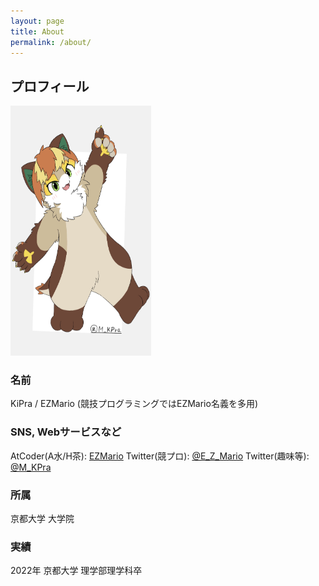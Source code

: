 ```yaml
---
layout: page
title: About
permalink: /about/
---
```


## プロフィール
<img src="GAQzljZakAAZ2ID.jpg" width="225" height=400px >

### 名前
KiPra / EZMario
(競技プログラミングではEZMario名義を多用)

### SNS, Webサービスなど
AtCoder(A水/H茶): [EZMario](https://atcoder.jp/users/EZMario)
Twitter(競プロ): [@E_Z_Mario](https://twitter.com/E_Z_Mario)
Twitter(趣味等): [@M_KPra](https://twitter.com/M_KPra)

### 所属
京都大学 大学院

### 実績
2022年 京都大学 理学部理学科卒

### 

